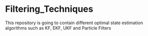 # Filtering_Techniques
This repository is going to contain different optimal state estimation algorithms such as KF, EKF, UKF and Particle Filters
